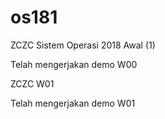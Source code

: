 # os181
ZCZC Sistem Operasi 2018 Awal (1)

Telah mengerjakan demo W00

ZCZC W01

Telah mengerjakan demo W01
